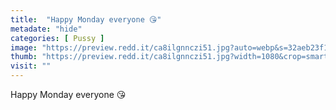 ```yaml
---
title:  "Happy Monday everyone 😘"
metadate: "hide"
categories: [ Pussy ]
image: "https://preview.redd.it/ca8ilgnnczi51.jpg?auto=webp&s=32aeb23f1bc22d5cf563147277a37d5789ae19fb"
thumb: "https://preview.redd.it/ca8ilgnnczi51.jpg?width=1080&crop=smart&auto=webp&s=1674d2cb65b05611692c15b3d9c0a95cf812b665"
visit: ""
---
```

Happy Monday everyone 😘
